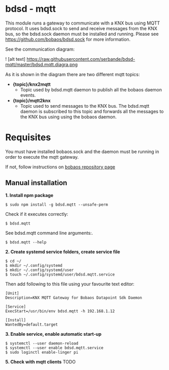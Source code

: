# bdsd - mqtt

This module runs a gateway to communicate with a KNX bus using MQTT protocol. It uses bdsd.sock to send and receive messages from the KNX bus, so the bdsd.sock daemon must be installed and running. Please see https://github.com/bobaos/bdsd.sock for more information.

See the communication diagram:

! [alt text] https://raw.githubusercontent.com/serbande/bdsd-mqtt/master/bdsd.mqtt.diagra.png

As it is shown in the diagram there are two different mqtt topics:

* **{topic}/knx2mqtt**
  * Topic used by bdsd.mqtt daemon to publish all the bobaos daemon events. 
* **{topic}/mqtt2knx**
  * Topic used to send messages to the KNX bus. The bdsd.mqtt daemon is subscribed to this topic and forwards all the messages to the KNX bus using using the bobaos daemon.


# Requisites

You must have installed bobaos.sock and the daemon must be running in order to execute the mqtt gateway.

If not, follow instructions on [bobaos repository page](https://github.com/shabunin/bobaos#installation)


## Manual installation

**1. Install npm package**

```
$ sudo npm install -g bdsd.mqtt --unsafe-perm
```

Check if it executes correctly:

```
$ bdsd.mqtt
```

See bdsd.mqtt command line arguments:.

```
$ bdsd.mqtt --help
```

**2. Create systemd service folders, create service file**

```
$ cd ~/
$ mkdir ~/.config/systemd
$ mkdir ~/.config/systemd/user
$ touch ~/.config/systemd/user/bdsd.mqtt.service
```

Then add following to this file using your favourite text editor:

```
[Unit]
Description=KNX MQTT Gateway for Bobaos Datapoint Sdk Daemon

[Service]
ExecStart=/usr/bin/env bdsd.mqtt -h 192.168.1.12

[Install]
WantedBy=default.target
```

**3. Enable service, enable automatic start-up**

```
$ systemctl --user daemon-reload
$ systemctl --user enable bdsd.mqtt.service
$ sudo loginctl enable-linger pi
```


**5. Check with mqtt clients**
TODO
